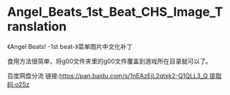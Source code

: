 # Angel_Beats_1st_Beat_CHS_Image_Translation
《Angel Beats! -1st beat-》菜单图片中文化补丁

食用方法很简单，将g00文件夹里的g00文件覆盖到游戏所在目录就可以了。

百度网盘分流 链接:https://pan.baidu.com/s/1nEAzEjL2qtxk2-Q1QLL3_Q 提取码:o25z
